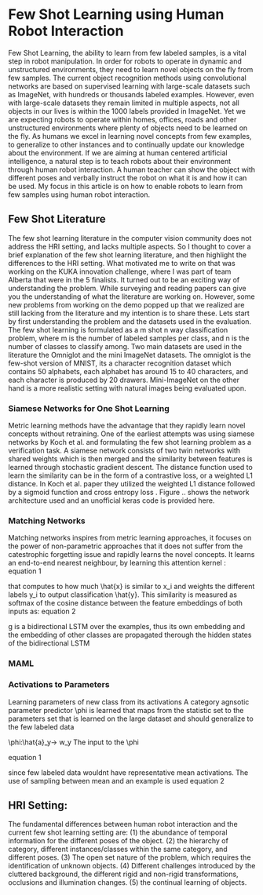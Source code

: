 # Few Shot Learning using Human Robot Interaction

Few Shot Learning, the ability to learn from few labeled samples, is a vital step in robot manipulation. In order for robots to operate in dynamic and unstructured environments, they need to learn novel objects on the fly from few samples. The current object recognition methods using convolutional networks are based on supervised learning with large-scale datasets such as ImageNet, with hundreds or thousands labeled examples. However, even with large-scale datasets they remain limited in multiple aspects, not all objects in our lives is within the 1000 labels provided in ImageNet. Yet we are expecting robots to operate within homes, offices, roads and other unstructured environments where plenty of objects need to be learned on the fly. As humans we excel in learning novel concepts from few examples, to generalize to other instances and to continually update our knowledge about the environment. If we are aiming at human centered artificial intelligence, a natural step is to teach robots about their environment through human robot interaction. A human teacher can show the object with different poses and verbally instruct the robot on what it is and how it can be used. My focus in this article is on how to enable robots to learn from few samples using human robot interaction.

## Few Shot Literature
The few shot learning literature in the computer vision community does not address the HRI setting, and lacks multiple aspects. So I thought to cover a brief explanation of the few shot learning literature, and then highlight the differences to the HRI setting. What motivated me to write on that was working on the KUKA innovation challenge, where I was part of team Alberta that were in the 5 finalists. It turned out to be an exciting way of understanding the problem. While surveying and reading papers can give you the understanding of what the literature are working on. However, some new problems from working on the demo popped up that we realized are still lacking from the literature and my intention is to share these. Lets start by first understanding the problem and the datasets used in the evaluation. The few shot learning is formulated as a m shot n way classification problem, where m is the number of labeled samples per class, and n is the number of classes to classify among. Two main datasets are used in the literature the Omniglot and the mini ImageNet datasets. The omniglot is the few-shot version of MNIST, its a character recognition dataset which contains 50 alphabets, each alphabet has around 15 to 40 characters, and each character is produced by 20 drawers. Mini-ImageNet on the other hand is a more realistic setting with natural images being evaluated upon. 

### Siamese Networks for One Shot Learning
Metric learning methods have the advantage that they rapidly learn novel concepts without retraining. One of the earliest attempts was using siamese networks by Koch et al. and formulating the few shot learning problem as a verification task. A siamese network consists of two twin networks with shared weights which is then merged and the similarity between features is learned through stochastic gradient descent. The distance function used to learn the similarity can be in the form of a contrastive loss, or a weighted L1 distance. In Koch et al. paper they utilized the weighted L1 distance followed by a sigmoid function and cross entropy loss . Figure .. shows the network architecture used and an unofficial keras code is provided here.

### Matching Networks
Matching networks inspires from metric learning approaches, it focuses on the power of non-parametric approaches that it does not suffer from the catestrophic forgetting issue and rapidly learns the novel concepts. It learns an end-to-end nearest neighbour, by learning this attention kernel :
equation 1

that computes to how much \hat{x} is similar to x_i and weights the different labels y_i to output classification \hat{y}. This similarity is measured as softmax of the cosine distance between the feature embeddings of both inputs as:
equation 2

g is a bidirectional LSTM over the examples, thus its own embedding and the embedding of other classes are propagated therough the hidden states of the bidirectional LSTM

### MAML


### Activations to Parameters
Learning parameters of new class from its activations
A category agnsotic parameter predictor \phi is learned that maps from the statistic set to the parameters set that is learned on the large dataset and should generalize to the few labeled data

\phi:\hat{a}_y-> w_y
The input to the \phi 

equation 1

since few labeled data wouldnt have representative mean activations. The use of sampling between mean and an example is used 
equation 2

## HRI Setting:

The fundamental differences between human robot interaction and the current few shot learning setting are: (1) the abundance of temporal information for the different poses of the object. (2) the hierarchy of category, different instances/classes within the same category, and different poses. (3) The open set nature of the problem, which requires the identification of unknown objects. (4) Different challenges introduced by the cluttered background, the different rigid and non-rigid transformations, occlusions and illumination changes. (5) the continual learning of objects. 


